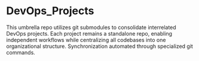 # DevOps_Projects
This umbrella repo utilizes git submodules to consolidate interrelated DevOps projects. Each project remains a standalone repo, enabling independent workflows while centralizing all codebases into one organizational structure. Synchronization automated through specialized git commands.



